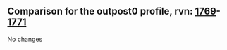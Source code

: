 ## Comparison for the outpost0 profile, rvn: [1769](https://github.com/PRO100KatYT/FortniteProfileRevisions/tree/main/profiles/outpost0/1769%20outpost0.json)-[1771](https://github.com/PRO100KatYT/FortniteProfileRevisions/tree/main/profiles/outpost0/1771%20outpost0.json)

No changes
